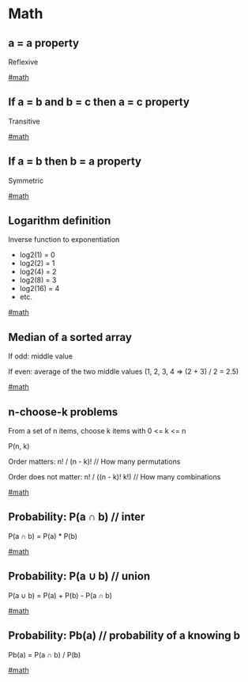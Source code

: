 ---
---

# Math

## a = a property

Reflexive

[#math](math.md)

## If a = b and b = c then a = c property

Transitive 

[#math](math.md)

## If a = b then b = a property

Symmetric

[#math](math.md)

## Logarithm definition

Inverse function to exponentiation

- log2(1) = 0
- log2(2) = 1
- log2(4) = 2
- log2(8) = 3
- log2(16) = 4
- etc.

[#math](math.md)

## Median of a sorted array

If odd: middle value

If even: average of the two middle values (1, 2, 3, 4 => (2 + 3) / 2 = 2.5)

[#math](math.md)

## n-choose-k problems

From a set of n items, choose k items with 0 <= k <= n

P(n, k)

Order matters: n! / (n - k)! // How many permutations

Order does not matter: n! / ((n - k)! k!) // How many combinations

[#math](math.md)

## Probability: P(a ∩ b) // inter

P(a ∩ b) = P(a) * P(b)

[#math](math.md)

## Probability: P(a ∪ b) // union

P(a ∪ b) = P(a) + P(b) - P(a ∩ b)

[#math](math.md)

## Probability: Pb(a) // probability of a knowing b

Pb(a) = P(a ∩ b) / P(b)

[#math](math.md)